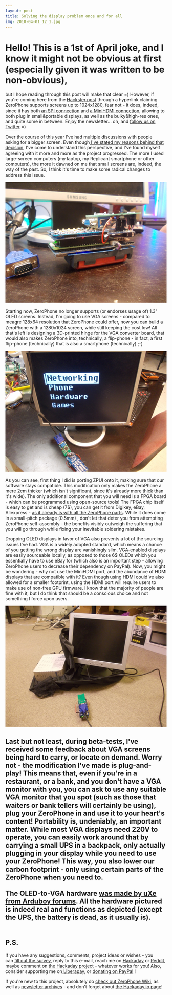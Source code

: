 ```yaml
---
layout: post
title: Solving the display problem once and for all
img: 2018-04-01_12_1.jpg 
---
```


# Hello! This is a 1st of April joke, and I know it might not be obvious at first (especially given it was written to be non-obvious),
but I hope reading through this post will make that clear =) However, if you're coming here
from the [Hackster post](https://blog.hackster.io/the-zerophone-a-linux-smartphone-powered-by-the-raspberry-pi-zero-286f36a25fd4)
through a hyperlink claiming ZeroPhone supports screens up to 1024x1280, fear not - it
does, indeed, since it has both [an SPI connection](https://zerophone.github.io/newsletter/ZeroPhone-Weekly-No.-11/)
and [a MiniHDMI connection](https://www.crowdsupply.com/img/6362/zerophone-dev_jpg_project-body.jpg), allowing
to both plug in small&portable displays, as well as the bulky&high-res ones, and quite
some in between. Enjoy the newsletter... oh, and [follow us on Twitter](https://twitter.com/@ZeroPhoneOSHW) =)

  
 Over the course of this year I've had multiple discussions with people asking for a bigger screen. Even though[ I've stated my reasons behind that decision](https://hackaday.io/project/19035-zerophone-a-raspberry-pi-smartphone/log/57417-why-not-a-large-display-with-a-touchscreen), I've come to understand this perspective, and I've found myself agreeing with it more and more as the project progressed. The more I used large-screen computers (my laptop, my Replicant smartphone or other computers), the more it dawned on me that small screens are, indeed, the way of the past. So, I think it's time to make some radical changes to address this issue.  

 ![](../images/2018-04-01_12_2.jpg)  
   
 Starting now, ZeroPhone no longer supports (or endorses usage of) 1.3" OLED screens. Instead, I'm going to use VGA screens - compared to meagre 128x64 resolution that ZeroPhone could offer, now you can build a ZeroPhone with a 1280x1024 screen, while still keeping the cost low! All that's left is designing a 3D-printed hinge for the VGA converter board, that would also makes ZeroPhone into, technically, a flip-phone - in fact, a first flip-phone (technically) that is also a smartphone (technically) ;-)   
   
 ![](../images/2018-04-01_12_3.jpg)  
   
 As you can see, first thing I did is porting ZPUI onto it, making sure that our software stays compatible. This modification only makes the ZeroPhone a mere 2cm thicker (which isn't significant, since it's already more thick than it's wide). The only additional component that you will need is a FPGA board - which can be programmed using open-source tools! The FPGA chip itself is easy to get and is cheap (7$), you can get it from Digikey, eBay, Aliexpress - [as it already is with all the ZeroPhone parts](https://wiki.zerophone.org/index.php/Sourcing_ZeroPhone_parts). While it does come in a small-pitch package (0.5mm) , don't let that deter you from attempting ZeroPhone self-assembly - the benefits visibly outweigh the suffering that you will go through while fixing your inevitable soldering mistakes.  
   
 Dropping OLED displays in favor of VGA also prevents a lot of the sourcing issues I've had. VGA is a widely adopted standard, which means a chance of you getting the wrong display are vanishingly slim. VGA-enabled displays are easily sourceable locally, as opposed to those 6$ OLEDs which you essentially have to use eBay for (which also is an important step - allowing ZeroPhone users to decrease their dependency on PayPal). Now, you might be wondering - why not use the MiniHDMI port, and the abundance of HDMI displays that are compatible with it? Even though using HDMI could've also allowed for a smaller footprint, using the HDMI port will require users to make use of non-free GPU firmware. I know that the majority of people are fine with it, but I do think that should be a conscious choice and not something I force upon users.  
   
 ![](../images/2018-04-01_12_4.jpg)  
   
 Last but not least, during beta-tests, I've received some feedback about VGA screens being hard to carry, or locate on demand. Worry not - the modification I've made is plug-and-play! This means that, even if you're in a restaurant, or a bank, and you don't have a VGA monitor with you, you can ask to use any suitable VGA monitor that you spot (such as those that waiters or bank tellers will certainly be using), plug your ZeroPhone in and use it to your heart's content! Portability is, undeniably, an important matter. While most VGA displays need 220V to operate, you can easily work around that by carrying a small UPS in a backpack, only actually plugging in your display while you need to use your ZeroPhone! This way, you also lower our carbon footprint - only using certain parts of the ZeroPhone when you need to.  
     
 The OLED-to-VGA hardware [was made by uXe from Arduboy forums](https://community.arduboy.com/t/vga1306-vga-out-for-diy-arduboys-implemented-on-an-fpga/4851). All the hardware pictured is indeed real and functions as depicted (except the UPS, the battery is dead, as it usually is).  
   
---

## P.S.

If you have any suggestions, comments, project ideas or wishes - you can [fill out the survey](https://zerophone.github.io/newsletter/survey/), reply to this e-mail, reach me on [Hackaday](https://hackaday.io/CRImier) or [Reddit](https://www.reddit.com/user/CRImier), maybe comment on [the Hackaday project](https://hackaday.io/project/19035) - whatever works for you! Also, consider supporting me on[ Liberapay](https://liberapay.com/zerophone/), or [donating on PayPal](https://www.paypal.me/TheZeroPhone) !  
   
If you're new to this project, absolutely do [check out ZeroPhone Wiki](http://wiki.zerophone.org), as well as [newsletter archives](https://zerophone.github.io/newsletter/) - and don't forget about [the Hackaday.io page](https://hackaday.io/project/19035)!

  
